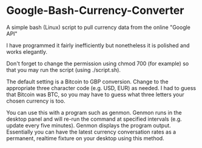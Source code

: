 # Google-Bash-Currency-Converter
A simple bash (Linux) script to pull currency data from the online "Google API"

I have programmed it fairly inefficiently but nonetheless it is polished and works elegantly.

Don't forget to change the permission using chmod 700 (for example) so that you may run the script (using ./script.sh).

The default setting is a Bitcoin to GBP conversion.  Change to the appropriate three character code (e.g. USD, EUR) as needed.  I had to guess that Bitcoin was BTC, so you may have to guess what three letters your chosen currency is too.

You can use this with a program such as genmon.  Genmon runs in the desktop panel and will re-run the command at specified intervals (e.g. update every five minutes).  Genmon displays the program output.  Essentially you can have the latest currency conversation rates as a permanent, realtime fixture on your desktop using this method.  

